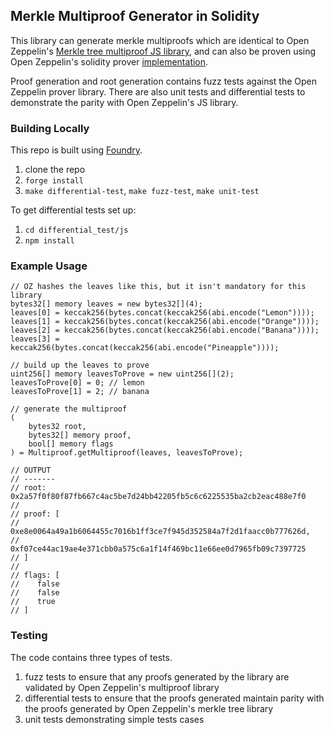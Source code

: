 ## Merkle Multiproof Generator in Solidity

This library can generate merkle multiproofs which are identical to Open Zeppelin's [Merkle tree multiproof JS library](https://github.com/OpenZeppelin/merkle-tree#treegetmultiproof), and can also be proven using Open Zeppelin's solidity prover [implementation](https://github.com/OpenZeppelin/openzeppelin-contracts/blob/19293f3ecdb20a7f44d54279b5c1ddbb84de4a2e/contracts/utils/cryptography/MerkleProof.sol#L74).

Proof generation and root generation contains fuzz tests against the Open Zeppelin prover library. There are also unit tests and differential tests to demonstrate the parity with Open Zeppelin's JS library. 

### Building Locally
This repo is built using [Foundry](https://github.com/gakonst/foundry).
1. clone the repo
2. `forge install`
3. `make differential-test`, `make fuzz-test`, `make unit-test`

To get differential tests set up:
1. `cd differential_test/js`
2. `npm install`

### Example Usage

```solidity
// OZ hashes the leaves like this, but it isn't mandatory for this library
bytes32[] memory leaves = new bytes32[](4);
leaves[0] = keccak256(bytes.concat(keccak256(abi.encode("Lemon"))));
leaves[1] = keccak256(bytes.concat(keccak256(abi.encode("Orange"))));
leaves[2] = keccak256(bytes.concat(keccak256(abi.encode("Banana"))));
leaves[3] = keccak256(bytes.concat(keccak256(abi.encode("Pineapple"))));

// build up the leaves to prove 
uint256[] memory leavesToProve = new uint256[](2);
leavesToProve[0] = 0; // lemon
leavesToProve[1] = 2; // banana 

// generate the multiproof
(
    bytes32 root, 
    bytes32[] memory proof, 
    bool[] memory flags
) = Multiproof.getMultiproof(leaves, leavesToProve);

// OUTPUT
// -------
// root: 0x2a57f0f80f87fb667c4ac5be7d24bb42205fb5c6c6225535ba2cb2eac488e7f0
//
// proof: [
//      0xe8e0064a49a1b6064455c7016b1ff3ce7f945d352584a7f2d1faacc0b777626d,
//      0xf07ce44ac19ae4e371cbb0a575c6a1f14f469bc11e66ee0d7965fb09c7397725
// ]
//
// flags: [
//    false
//    false
//    true
// ]
```

### Testing

The code contains three types of tests.
1. fuzz tests to ensure that any proofs generated by the library are validated by Open Zeppelin's multiproof library
2. differential tests to ensure that the proofs generated maintain parity with the proofs generated by Open Zeppelin's merkle tree library
3. unit tests demonstrating simple tests cases
